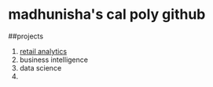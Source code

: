# madhunisha's cal poly github
##projects

1. [retail analytics](https://linkmehere.com)
3. business intelligence
4. data science
5. 

